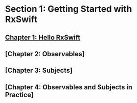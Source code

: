 # Section 1: Getting Started with RxSwift
## [Chapter 1: Hello RxSwift](https://github.com/jaehui327/RxSwift/tree/main/RxSwift%20Reactive%20Programming%20with%20Swift/Section%201%20-%20Getting%20Started%20with%20RxSwift/Chatper%201%20-%20Hello%20RxSwift#chapter-1-hello-rxswift)


## [Chapter 2: Observables]


## [Chapter 3: Subjects]


## [Chapter 4: Observables and Subjects in Practice]

